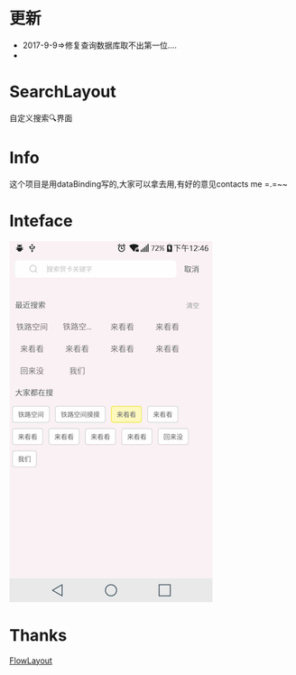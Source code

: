 # 更新
- 2017-9-9=>修复查询数据库取不出第一位....
- 
# SearchLayout
自定义搜索🔍界面

# Info
这个项目是用dataBinding写的,大家可以拿去用,有好的意见contacts me =.=~~

# Inteface
![](/art.jpg)

# Thanks
[FlowLayout](https://github.com/hongyangAndroid/FlowLayout)